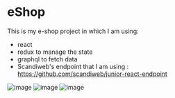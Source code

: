 # eShop

This is my e-shop project in which I am using:
- react
- redux to manage the state
- graphql to fetch data
- Scandiweb's endpoint that I am using : https://github.com/scandiweb/junior-react-endpoint

![image](https://user-images.githubusercontent.com/15717382/189325895-a3e232ec-1f8f-4762-b850-a6772360d321.png)
![image](https://user-images.githubusercontent.com/15717382/189940126-f5353344-e22e-485a-978f-506091bfbf24.png)
![image](https://user-images.githubusercontent.com/15717382/189325743-21237340-0026-4158-9a6a-2679cc4f2310.png)
